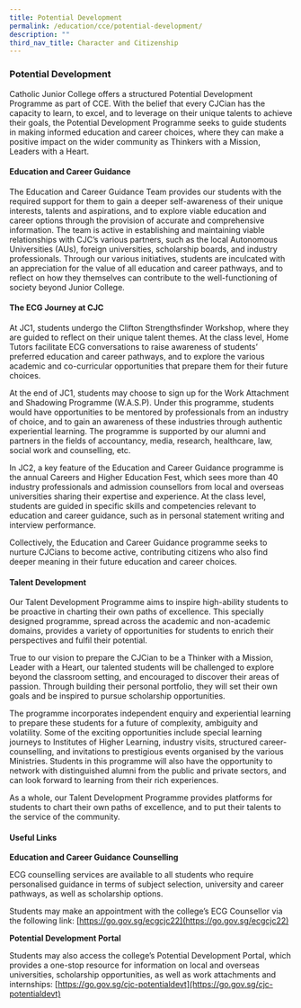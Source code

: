 ```yaml
---
title: Potential Development
permalink: /education/cce/potential-development/
description: ""
third_nav_title: Character and Citizenship
---
```

### Potential Development

Catholic Junior College offers a structured Potential Development Programme as part of CCE. With the belief that every CJCian has the capacity to learn, to excel, and to leverage on their unique talents to achieve their goals, the Potential Development Programme seeks to guide students in making informed education and career choices, where they can make a positive impact on the wider community as Thinkers with a Mission, Leaders with a Heart. 

#### Education and Career Guidance

The Education and Career Guidance Team provides our students with the required support for them to gain a deeper self-awareness of their unique interests, talents and aspirations, and to explore viable education and career options through the provision of accurate and comprehensive information. The team is active in establishing and maintaining viable relationships with CJC’s various partners, such as the local Autonomous Universities (AUs), foreign universities, scholarship boards, and industry professionals. Through our various initiatives, students are inculcated with an appreciation for the value of all education and career pathways, and to reflect on how they themselves can contribute to the well-functioning of society beyond Junior College.

#### The ECG Journey at CJC

At JC1, students undergo the Clifton Strengthsfinder Workshop, where they are guided to reflect on their unique talent themes. At the class level, Home Tutors facilitate ECG conversations to raise awareness of students’ preferred education and career pathways, and to explore the various academic and co-curricular opportunities that prepare them for their future choices.

At the end of JC1, students may choose to sign up for the Work Attachment and Shadowing Programme (W.A.S.P). Under this programme, students would have opportunities to be mentored by professionals from an industry of choice, and to gain an awareness of these industries through authentic experiential learning. The programme is supported by our alumni and partners in the fields of accountancy, media, research, healthcare, law, social work and counselling, etc.

In JC2, a key feature of the Education and Career Guidance programme is the annual Careers and Higher Education Fest, which sees more than 40 industry professionals and admission counsellors from local and overseas universities sharing their expertise and experience. At the class level, students are guided in specific skills and competencies relevant to education and career guidance, such as in personal statement writing and interview performance.

Collectively, the Education and Career Guidance programme seeks to nurture CJCians to become active, contributing citizens who also find deeper meaning in their future education and career choices.

#### Talent Development

Our Talent Development Programme aims to inspire high-ability students to be proactive in charting their own paths of excellence. This specially designed programme, spread across the academic and non-academic domains, provides a variety of opportunities for students to enrich their perspectives and fulfil their potential.

True to our vision to prepare the CJCian to be a Thinker with a Mission, Leader with a Heart, our talented students will be challenged to explore beyond the classroom setting, and encouraged to discover their areas of passion. Through building their personal portfolio, they will set their own goals and be inspired to pursue scholarship opportunities.

The programme incorporates independent enquiry and experiential learning to prepare these students for a future of complexity, ambiguity and volatility. Some of the exciting opportunities include special learning journeys to Institutes of Higher Learning, industry visits, structured career-counselling, and invitations to prestigious events organised by the various Ministries. Students in this programme will also have the opportunity to network with distinguished alumni from the public and private sectors, and can look forward to learning from their rich experiences.

As a whole, our Talent Development Programme provides platforms for students to chart their own paths of excellence, and to put their talents to the service of the community.

#### Useful Links

**Education and Career Guidance Counselling**

ECG counselling services are available to all students who require personalised guidance in terms of subject selection, university and career pathways, as well as scholarship options.

Students may make an appointment with the college’s ECG Counsellor via the following link: [https://go.gov.sg/ecgcjc22](https://go.gov.sg/ecgcjc22)

**Potential Development Portal**

Students may also access the college’s Potential Development Portal, which provides a one-stop resource for information on local and overseas universities, scholarship opportunities, as well as work attachments and internships: [https://go.gov.sg/cjc-potentialdevt](https://go.gov.sg/cjc-potentialdevt)